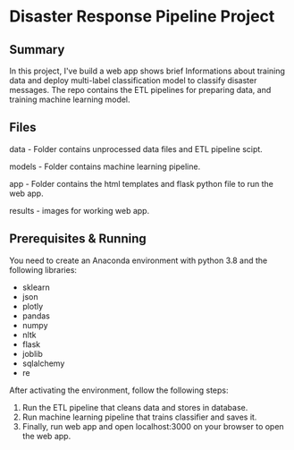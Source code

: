 # Disaster Response Pipeline Project
## Summary
In this project, I've build a web app shows brief Informations about training data and deploy multi-label classification model to classify disaster messages. The repo contains the ETL pipelines for preparing data, and training machine learning model.

## Files
data - Folder contains unprocessed data files and ETL pipeline scipt.

models - Folder contains machine learning pipeline.

app - Folder contains the html templates and flask python file to run the web app.

results - images for working web app.


## Prerequisites & Running
You need to create an Anaconda environment with python 3.8 and the following libraries:
- sklearn
- json
- plotly
- pandas 
- numpy
- nltk 
- flask
- joblib
- sqlalchemy 
- re

After activating the environment, follow the following steps:
1. Run the ETL pipeline that cleans data and stores in database.
2. Run machine learning pipeline that trains classifier and saves it.
3. Finally, run web app and open localhost:3000 on your browser to open the web app. 



